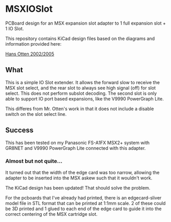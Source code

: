 # MSXIOSlot

PCBoard design for an MSX expansion slot adapter to 1 full expansion slot + 1 
IO Slot. 

This repository contains KiCad design files based on the diagrams and 
information provided here:

[Hans Otten 2002/2005](http://msx.hansotten.com/do-it-yourself/memory-mappers-slots/slot-extender/)

## What

This is a simple IO Slot extender. It allows the forward slow to receive the 
MSX slot select, and the rear slot to always see high signal (off) for slot 
select. This does not perform subslot decoding. The second slot is only able 
to support IO port based expansions, like the V9990 PowerGraph Lite. 

This differes from Mr. Otten's work in that it does not include a disable 
switch on the slot select line. 

## Success

This has been tested on my Panasonic FS-A1FX MSX2+ system with GR8NET and 
V9990 PowerGraph Lite connected with this adapter. 

### Almost but not quite...

It turned out that the width of the edge card was too narrow, allowing the 
adapter to be inserted into the MSX askew such that it wouldn't work. 

The KiCad design has been updated! That should solve the problem. 

For the pcboards that I've already had printed, there is an edgecard-sliver 
model file in STL format that can be printed at 1:1mm scale. 2 of these could 
be 3D printed and 1 glued to each end of the edge card to guide it into the 
correct centering of the MSX cartridge slot.

